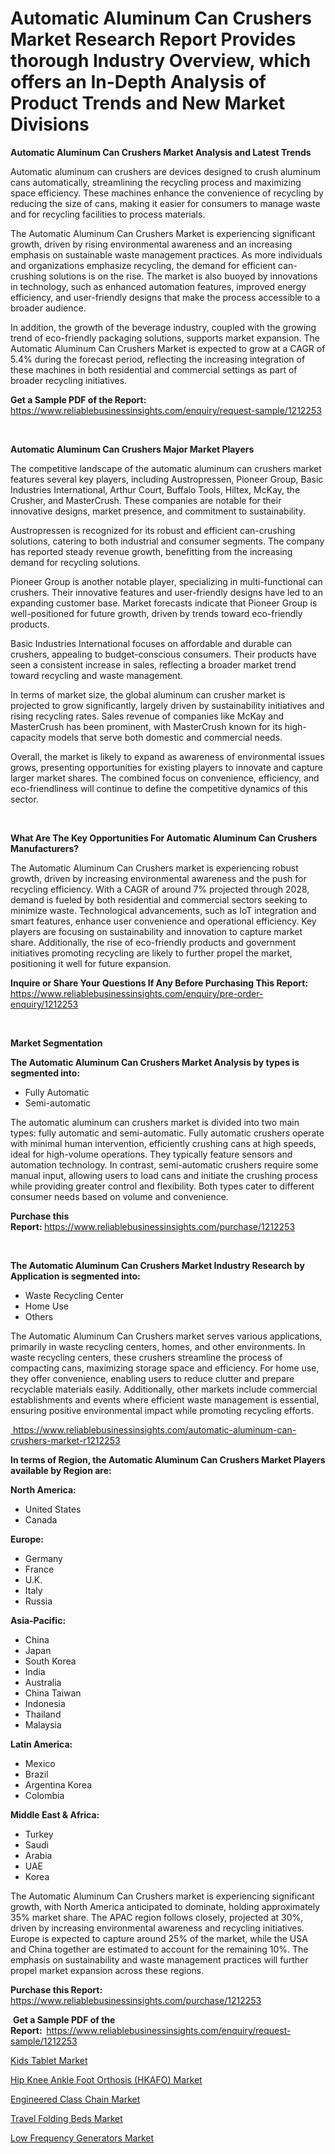 <p><h1>Automatic Aluminum Can Crushers Market Research Report Provides thorough Industry Overview, which offers an In-Depth Analysis of Product Trends and New Market Divisions</h1></p><p><strong>Automatic Aluminum Can Crushers Market Analysis and Latest Trends</strong></p>
<p><p>Automatic aluminum can crushers are devices designed to crush aluminum cans automatically, streamlining the recycling process and maximizing space efficiency. These machines enhance the convenience of recycling by reducing the size of cans, making it easier for consumers to manage waste and for recycling facilities to process materials.</p><p>The Automatic Aluminum Can Crushers Market is experiencing significant growth, driven by rising environmental awareness and an increasing emphasis on sustainable waste management practices. As more individuals and organizations emphasize recycling, the demand for efficient can-crushing solutions is on the rise. The market is also buoyed by innovations in technology, such as enhanced automation features, improved energy efficiency, and user-friendly designs that make the process accessible to a broader audience.</p><p>In addition, the growth of the beverage industry, coupled with the growing trend of eco-friendly packaging solutions, supports market expansion. The Automatic Aluminum Can Crushers Market is expected to grow at a CAGR of 5.4% during the forecast period, reflecting the increasing integration of these machines in both residential and commercial settings as part of broader recycling initiatives.</p></p>
<p><strong>Get a Sample PDF of the Report:&nbsp;</strong> <a href="https://www.reliablebusinessinsights.com/enquiry/request-sample/1212253?utm_campaign=48&utm_medium=2&utm_source=Github&utm_content=ia&utm_term=06102024&utm_id=automatic-aluminum-can-crushers">https://www.reliablebusinessinsights.com/enquiry/request-sample/1212253</a></p>
<p>&nbsp;</p>
<p><strong>Automatic Aluminum Can Crushers Major Market Players</strong></p>
<p><p>The competitive landscape of the automatic aluminum can crushers market features several key players, including Austropressen, Pioneer Group, Basic Industries International, Arthur Court, Buffalo Tools, Hiltex, McKay, the Crusher, and MasterCrush. These companies are notable for their innovative designs, market presence, and commitment to sustainability.</p><p>Austropressen is recognized for its robust and efficient can-crushing solutions, catering to both industrial and consumer segments. The company has reported steady revenue growth, benefitting from the increasing demand for recycling solutions.</p><p>Pioneer Group is another notable player, specializing in multi-functional can crushers. Their innovative features and user-friendly designs have led to an expanding customer base. Market forecasts indicate that Pioneer Group is well-positioned for future growth, driven by trends toward eco-friendly products.</p><p>Basic Industries International focuses on affordable and durable can crushers, appealing to budget-conscious consumers. Their products have seen a consistent increase in sales, reflecting a broader market trend toward recycling and waste management.</p><p>In terms of market size, the global aluminum can crusher market is projected to grow significantly, largely driven by sustainability initiatives and rising recycling rates. Sales revenue of companies like McKay and MasterCrush has been prominent, with MasterCrush known for its high-capacity models that serve both domestic and commercial needs.</p><p>Overall, the market is likely to expand as awareness of environmental issues grows, presenting opportunities for existing players to innovate and capture larger market shares. The combined focus on convenience, efficiency, and eco-friendliness will continue to define the competitive dynamics of this sector.</p></p>
<p>&nbsp;</p>
<p><strong>What Are The Key Opportunities For Automatic Aluminum Can Crushers Manufacturers?</strong></p>
<p><p>The Automatic Aluminum Can Crushers market is experiencing robust growth, driven by increasing environmental awareness and the push for recycling efficiency. With a CAGR of around 7% projected through 2028, demand is fueled by both residential and commercial sectors seeking to minimize waste. Technological advancements, such as IoT integration and smart features, enhance user convenience and operational efficiency. Key players are focusing on sustainability and innovation to capture market share. Additionally, the rise of eco-friendly products and government initiatives promoting recycling are likely to further propel the market, positioning it well for future expansion.</p></p>
<p><strong>Inquire or Share Your Questions If Any Before Purchasing This Report:</strong> <a href="https://www.reliablebusinessinsights.com/enquiry/pre-order-enquiry/1212253?utm_campaign=48&utm_medium=2&utm_source=Github&utm_content=ia&utm_term=06102024&utm_id=automatic-aluminum-can-crushers">https://www.reliablebusinessinsights.com/enquiry/pre-order-enquiry/1212253</a></p>
<p>&nbsp;</p>
<p><strong>Market Segmentation</strong></p>
<p><strong>The Automatic Aluminum Can Crushers Market Analysis by types is segmented into:</strong></p>
<p><ul><li>Fully Automatic</li><li>Semi-automatic</li></ul></p>
<p><p>The automatic aluminum can crushers market is divided into two main types: fully automatic and semi-automatic. Fully automatic crushers operate with minimal human intervention, efficiently crushing cans at high speeds, ideal for high-volume operations. They typically feature sensors and automation technology. In contrast, semi-automatic crushers require some manual input, allowing users to load cans and initiate the crushing process while providing greater control and flexibility. Both types cater to different consumer needs based on volume and convenience.</p></p>
<p><strong>Purchase this Report:&nbsp;</strong><a href="https://www.reliablebusinessinsights.com/purchase/1212253?utm_campaign=48&utm_medium=2&utm_source=Github&utm_content=ia&utm_term=06102024&utm_id=automatic-aluminum-can-crushers">https://www.reliablebusinessinsights.com/purchase/1212253</a></p>
<p>&nbsp;</p>
<p><strong>The Automatic Aluminum Can Crushers Market Industry Research by Application is segmented into:</strong></p>
<p><ul><li>Waste Recycling Center</li><li>Home Use</li><li>Others</li></ul></p>
<p><p>The Automatic Aluminum Can Crushers market serves various applications, primarily in waste recycling centers, homes, and other environments. In waste recycling centers, these crushers streamline the process of compacting cans, maximizing storage space and efficiency. For home use, they offer convenience, enabling users to reduce clutter and prepare recyclable materials easily. Additionally, other markets include commercial establishments and events where efficient waste management is essential, ensuring positive environmental impact while promoting recycling efforts.</p></p>
<p><a href="https://www.reliablebusinessinsights.com/automatic-aluminum-can-crushers-market-r1212253?utm_campaign=48&utm_medium=2&utm_source=Github&utm_content=ia&utm_term=06102024&utm_id=automatic-aluminum-can-crushers">&nbsp;https://www.reliablebusinessinsights.com/automatic-aluminum-can-crushers-market-r1212253</a></p>
<p><strong>In terms of Region, the Automatic Aluminum Can Crushers Market Players available by Region are:</strong></p>
<p>
    <p> <strong> North America: </strong>
        <ul>
            <li>United States</li>
            <li>Canada</li>
        </ul>
        </p> 
    <p> <strong> Europe: </strong>
        <ul>
            <li>Germany</li>
            <li>France</li>
            <li>U.K.</li>
            <li>Italy</li>
            <li>Russia</li>
        </ul>
        </p> 
    <p> <strong> Asia-Pacific: </strong>
        <ul>
            <li>China</li>
            <li>Japan</li>
            <li>South Korea</li>
            <li>India</li>
            <li>Australia</li>
            <li>China Taiwan</li>
            <li>Indonesia</li>
            <li>Thailand</li>
            <li>Malaysia</li>
        </ul>
        </p> 
    <p> <strong> Latin America: </strong>
        <ul>
            <li>Mexico</li>
            <li>Brazil</li>
            <li>Argentina Korea</li>
            <li>Colombia</li>
        </ul>
        </p> 
    <p> <strong> Middle East & Africa: </strong>
        <ul>
            <li>Turkey</li>
            <li>Saudi</li>
            <li>Arabia</li>
            <li>UAE</li>
            <li>Korea</li>
        </ul>
    </p>
    </p>
<p><p>The Automatic Aluminum Can Crushers market is experiencing significant growth, with North America anticipated to dominate, holding approximately 35% market share. The APAC region follows closely, projected at 30%, driven by increasing environmental awareness and recycling initiatives. Europe is expected to capture around 25% of the market, while the USA and China together are estimated to account for the remaining 10%. The emphasis on sustainability and waste management practices will further propel market expansion across these regions.</p></p>
<p><strong>Purchase this Report: </strong><a href="https://www.reliablebusinessinsights.com/purchase/1212253?utm_campaign=48&utm_medium=2&utm_source=Github&utm_content=ia&utm_term=06102024&utm_id=automatic-aluminum-can-crushers">https://www.reliablebusinessinsights.com/purchase/1212253</a></p>
<p>&nbsp;<strong>Get a Sample PDF of the Report:&nbsp;&nbsp;</strong><a href="https://www.reliablebusinessinsights.com/enquiry/request-sample/1212253?utm_campaign=48&utm_medium=2&utm_source=Github&utm_content=ia&utm_term=06102024&utm_id=automatic-aluminum-can-crushers">https://www.reliablebusinessinsights.com/enquiry/request-sample/1212253</a></p>
<p><strong></strong></p>
<p><p><a href="https://issuu.com/reportprime-2/docs/kids-tablet-market-size-2030.pptx_895aa6706415f6?utm_campaign=48&utm_medium=2&utm_source=Github&utm_content=ia&utm_term=06102024&utm_id=automatic-aluminum-can-crushers">Kids Tablet Market</a></p><p><a href="https://github.com/WayneHopkins413/Market-Research-Report-List-1/blob/main/hip-knee-ankle-foot-orthosis-hkafo-market.md?utm_campaign=48&utm_medium=2&utm_source=Github&utm_content=ia&utm_term=06102024&utm_id=automatic-aluminum-can-crushers">Hip Knee Ankle Foot Orthosis (HKAFO) Market</a></p><p><a href="https://www.linkedin.com/pulse/future-trends-global-engineered-class-chain-market-insights-ec2me?utm_campaign=48&utm_medium=2&utm_source=Github&utm_content=ia&utm_term=06102024&utm_id=automatic-aluminum-can-crushers">Engineered Class Chain Market</a></p><p><a href="https://github.com/Armeladukagjini693/Market-Research-Report-List-1/blob/main/travel-folding-beds-market.md?utm_campaign=48&utm_medium=2&utm_source=Github&utm_content=ia&utm_term=06102024&utm_id=automatic-aluminum-can-crushers">Travel Folding Beds Market</a></p><p><a href="https://www.linkedin.com/pulse/low-frequency-generators-market-global-insights-sales-ou0ke?utm_campaign=48&utm_medium=2&utm_source=Github&utm_content=ia&utm_term=06102024&utm_id=automatic-aluminum-can-crushers">Low Frequency Generators Market</a></p></p>